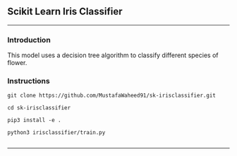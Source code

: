 ## Scikit Learn Iris Classifier

----

### Introduction

This model uses a decision tree algorithm to classify different species of flower.

### Instructions

```
git clone https://github.com/MustafaWaheed91/sk-irisclassifier.git

cd sk-irisclassifier

pip3 install -e .

python3 irisclassifier/train.py


```

----